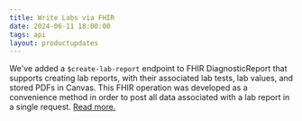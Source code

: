 ```yaml
---
title: Write Labs via FHIR
date: 2024-06-11 18:00:00
tags: api 
layout: productupdates
---
```

We've added a `$create-lab-report` endpoint to FHIR DiagnosticReport that supports creating lab reports, with their associated lab tests, lab values, and stored PDFs in Canvas. This FHIR operation was developed as a convenience method in order to post all data associated with a lab report in a single request. [Read more.](/api/diagnosticreport-operations)


